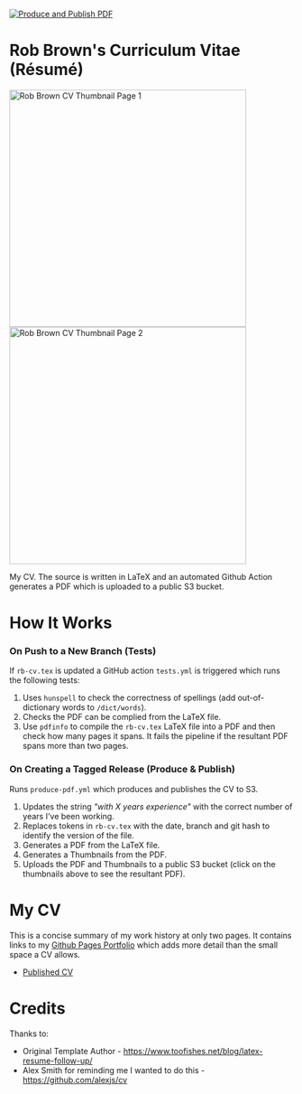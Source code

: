 [![Produce and Publish PDF](https://github.com/robert-will-brown/cv/actions/workflows/produce-pdf.yml/badge.svg?branch=main)](https://github.com/robert-will-brown/cv/actions/workflows/produce-pdf.yml)

# Rob Brown's Curriculum Vitae (Résumé)

<p>
  <a href="https://rbcv.s3.eu-west-2.amazonaws.com/artifacts/rb-cv.pdf">
    <img src="https://rbcv.s3.eu-west-2.amazonaws.com/artifacts/rb-cv-thumbnail-p1.jpg" alt="Rob Brown CV Thumbnail Page 1" height="420">
    <img src="https://rbcv.s3.eu-west-2.amazonaws.com/artifacts/rb-cv-thumbnail-p2.jpg" alt="Rob Brown CV Thumbnail Page 2" height="420">
  </a>
</p>


My CV.  The source is written in LaTeX and an automated Github Action generates a PDF which is uploaded to a public S3 bucket.

# How It Works
### On Push to a New Branch (Tests)
If `rb-cv.tex` is updated a GitHub action `tests.yml` is triggered which runs the following tests:

 1. Uses `hunspell` to check the correctness of spellings (add out-of-dictionary words to `/dict/words`).
 1. Checks the PDF can be complied from the LaTeX file.
 1. Use `pdfinfo` to compile the `rb-cv.tex` LaTeX file into a PDF and then check how many pages it spans.  It fails the pipeline if the resultant PDF spans more than two pages.

### On Creating a Tagged Release (Produce & Publish)
Runs `produce-pdf.yml` which produces and publishes the CV to S3.

 1. Updates the string _"with X years experience"_ with the correct number of years I've been working.
 1. Replaces tokens in `rb-cv.tex` with the date, branch and git hash to identify the version of the file.
 1. Generates a PDF from the LaTeX file.
 1. Generates a Thumbnails from the PDF.
 1. Uploads the PDF and Thumbnails to a public S3 bucket (click on the thumbnails above to see the resultant PDF).

# My CV
This is a concise summary of my work history at only two pages.  It contains links to my [Github Pages Portfolio](https://robert-will-brown.github.io) which adds more detail than the small space a CV allows.

 - <a href="https://rbcv.s3.eu-west-2.amazonaws.com/artifacts/rb-cv.pdf">Published CV</a>

# Credits
Thanks to:
 - Original Template Author - https://www.toofishes.net/blog/latex-resume-follow-up/
 - Alex Smith for reminding me I wanted to do this - https://github.com/alexjs/cv
